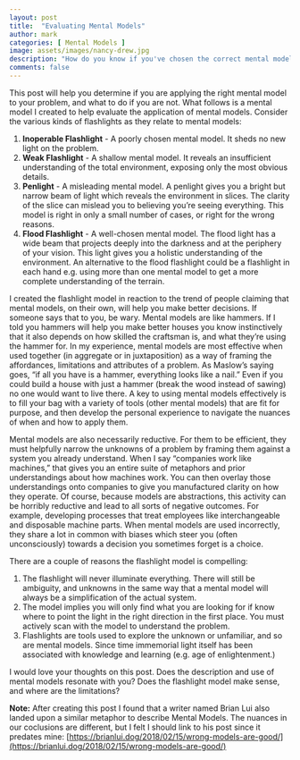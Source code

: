 ```yaml
---
layout: post
title:  "Evaluating Mental Models"
author: mark
categories: [ Mental Models ]
image: assets/images/nancy-drew.jpg
description: "How do you know if you've chosen the correct mental model?"
comments: false
---
```


This post will help you determine if you are applying the right mental model to your problem, and what to do if you are not. What follows is a mental model I created to help evaluate the application of mental models. Consider the various kinds of flashlights as they relate to mental models:

1.    **Inoperable Flashlight** - A poorly chosen mental model. It sheds no new light on the problem.
2.    **Weak Flashlight** - A shallow mental model. It reveals an insufficient understanding of the total environment, exposing only the most obvious details.
3.    **Penlight** - A misleading mental model. A penlight gives you a bright but narrow beam of light which reveals the environment in slices. The clarity of the slice can mislead you to believing you’re seeing everything. This model is right in only a small number of cases, or right for the wrong reasons.
4.    **Flood Flashlight** - A well-chosen mental model. The flood light has a wide beam that projects deeply into the darkness and at the periphery of your vision. This light gives you a holistic understanding of the environment. An alternative to the flood flashlight could be a flashlight in each hand e.g. using more than one mental model to get a more complete understanding of the terrain.

I created the flashlight model in reaction to the trend of people claiming that mental models, on their own, will help you make better decisions. If someone says that to you, be wary. Mental models are like hammers. If I told you hammers will help you make better houses you know instinctively that it also depends on how skilled the craftsman is, and what they’re using the hammer for. In my experience, mental models are most effective when used together (in aggregate or in juxtaposition) as a way of framing the affordances, limitations and attributes of a problem. As Maslow’s saying goes, “if all you have is a hammer, everything looks like a nail.” Even if you could build a house with just a hammer (break the wood instead of sawing) no one would want to live there.  A key to using mental models effectively is to fill your bag with a variety of tools (other mental models) that are fit for purpose, and then develop the personal experience to navigate the nuances of when and how to apply them.

Mental models are also necessarily reductive. For them to be efficient, they must helpfully narrow the unknowns of a problem by framing them against a system you already understand. When I say “companies work like machines,” that gives you an entire suite of metaphors and prior understandings about how machines work. You can then overlay those understandings onto companies to give you manufactured clarity on how they operate. Of course, because models are abstractions, this activity can be horribly reductive and lead to all sorts of negative outcomes. For example, developing processes that treat employees like interchangeable and disposable machine parts. When mental models are used incorrectly, they share a lot in common with biases which steer you (often unconsciously) towards a decision you sometimes forget is a choice.

There are a couple of reasons the flashlight model is compelling:
1.    The flashlight will never illuminate everything. There will still be ambiguity, and unknowns in the same way that a mental model will always be a simplification of the actual system.  
2.    The model implies you will only find what you are looking for if know where to point the light in the right direction in the first place. You must actively scan with the model to understand the problem.
3.    Flashlights are tools used to explore the unknown or unfamiliar, and so are mental models. Since time immemorial light itself has been associated with knowledge and learning (e.g. age of enlightenment.) 

I would love your thoughts on this post. Does the description and use of mental models resonate with you? Does the flashlight model make sense, and where are the limitations?

**Note:** After creating this post I found that a writer named Brian Lui also landed upon a similar metaphor to describe Mental Models. The nuances in our coclusions are different, but I felt I should link to his post since it predates mine: [https://brianlui.dog/2018/02/15/wrong-models-are-good/](https://brianlui.dog/2018/02/15/wrong-models-are-good/)
